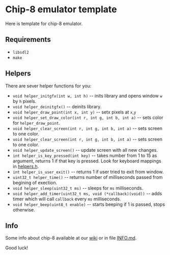 # Chip-8 emulator template

Here is template for chip-8 emulator.

## Requirements

* `libsdl2`
* `make`

## Helpers

There are sever helper functions for you:

* `void helper_initgfx(int w, int h)` -- inits library and opens window `w` by `h` pixels.
* `void helper_deinitgfx()` -- deinits library.
* `void helper_draw_point(int x, int y)` -- setx pixels at `x`,`y`
* `void helper_set_draw_color(int r, int g, int b, int a)` -- sets color for `helper_draw_point`.
* `void helper_clear_screen(int r, int g, int b, int a)` -- sets screen to one color.
* `void helper_clear_screen(int r, int g, int b, int a)` -- sets screen to one color.
* `void helper_update_screen()` -- update screen with all new changes.
* `int helper_is_key_pressed(int key)` -- takes number from 1 to 15 as argument, returns 1 if that key is pressed. Look for keyboard mappings in [helpers.h](helpers.h).
* `int helper_is_user_exit()` -- returns 1 if user tried to exit from window.
* `uint32_t helper_time()` -- returns number of milliseconds passed from begining of exection.
* `void helper_sleep(uint32_t ms)` -- sleeps for `ms` milliseconds.
* `void helper_add_timer(uint32_t ms, void (*callback)(void))` -- adds timer which will call `callback` every `ms` milliseconds.
* `void helper_beep(uint8_t enable)` -- starts beeping if 1 is passed, stops otherwise.

## Info

Some info about chip-8 available at our [wiki](https://wiki.innollp.club/ChipEightEmul) or in file [INFO.md](INFO.md).

Good luck!

